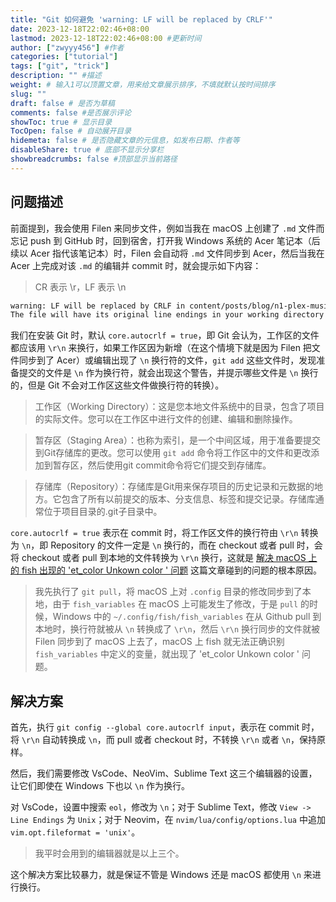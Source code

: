 ```yaml
---
title: "Git 如何避免 'warning: LF will be replaced by CRLF'"
date: 2023-12-18T22:02:46+08:00
lastmod: 2023-12-18T22:02:46+08:00 #更新时间
author: ["zwyyy456"] #作者
categories: ["tutorial"]
tags: ["git", "trick"]
description: "" #描述
weight: # 输入1可以顶置文章，用来给文章展示排序，不填就默认按时间排序
slug: ""
draft: false # 是否为草稿
comments: false #是否展示评论
showToc: true # 显示目录
TocOpen: false # 自动展开目录
hidemeta: false # 是否隐藏文章的元信息，如发布日期、作者等
disableShare: true # 底部不显示分享栏
showbreadcrumbs: false #顶部显示当前路径
---
```

## 问题描述

前面提到，我会使用 Filen 来同步文件，例如当我在 macOS 上创建了 `.md` 文件而忘记 push 到 GitHub 时，回到宿舍，打开我 Windows 系统的 Acer 笔记本（后续以 Acer 指代该笔记本）时，Filen 会自动将 `.md` 文件同步到 Acer，然后当我在 Acer 上完成对该 `.md` 的编辑并 commit 时，就会提示如下内容：

> CR 表示 \r，LF 表示 \n

```txt
warning: LF will be replaced by CRLF in content/posts/blog/n1-plex-music.zh.md.
The file will have its original line endings in your working directory
```

我们在安装 Git 时，默认 `core.autocrlf = true`，即 Git 会认为，工作区的文件都应该用 `\r\n` 来换行，如果工作区因为新增（在这个情境下就是因为 Filen 把文件同步到了 Acer）或编辑出现了 `\n` 换行符的文件，`git add` 这些文件时，发现准备提交的文件是 `\n` 作为换行符，就会出现这个警告，并提示哪些文件是 `\n` 换行的，但是 Git 不会对工作区这些文件做换行符的转换）。

> 工作区（Working Directory）：这是您本地文件系统中的目录，包含了项目的实际文件。您可以在工作区中进行文件的创建、编辑和删除操作。

> 暂存区（Staging Area）：也称为索引，是一个中间区域，用于准备要提交到Git存储库的更改。您可以使用 `git add` 命令将工作区中的文件和更改添加到暂存区，然后使用git commit命令将它们提交到存储库。

> 存储库（Repository）：存储库是Git用来保存项目的历史记录和元数据的地方。它包含了所有以前提交的版本、分支信息、标签和提交记录。存储库通常位于项目目录的.git子目录中。

`core.autocrlf = true` 表示在 commit 时，将工作区文件的换行符由 `\r\n` 转换为 `\n`，即 Repository 的文件一定是 `\n` 换行的，而在 checkout 或者 pull 时，会将 checkout 或者 pull 到本地的文件转换为 `\r\n` 换行，这就是 [解决 macOS 上的 fish 出现的 'et_color Unkown color ' 问题](https://blog.zwyyy456.tech) 这篇文章碰到的问题的根本原因。

> 我先执行了 `git pull`，将 macOS 上对 `.config` 目录的修改同步到了本地，由于 `fish_variables` 在 macOS 上可能发生了修改，于是 `pull` 的时候，Windows 中的 `~/.config/fish/fish_variables` 在从 Github pull 到本地时，换行符就被从 `\n` 转换成了 `\r\n`，然后 `\r\n` 换行同步的文件就被 Filen 同步到了 macOS 上去了，macOS 上 fish 就无法正确识别 `fish_variables` 中定义的变量，就出现了 'et_color Unkown color ' 问题。

## 解决方案

首先，执行 `git config --global core.autocrlf input`，表示在 commit 时，将 `\r\n` 自动转换成 `\n`，而 pull 或者 checkout 时，不转换 `\r\n` 或者 `\n`，保持原样。

然后，我们需要修改 VsCode、NeoVim、Sublime Text 这三个编辑器的设置，让它们即使在 Windows 下也以 `\n` 作为换行。

对 VsCode，设置中搜索 `eol`，修改为 `\n`；对于 Sublime Text，修改 `View -> Line Endings` 为 `Unix`；对于 Neovim，在 `nvim/lua/config/options.lua` 中追加 `vim.opt.fileformat = 'unix'`。

> 我平时会用到的编辑器就是以上三个。

这个解决方案比较暴力，就是保证不管是 Windows 还是 macOS 都使用 `\n` 来进行换行。



